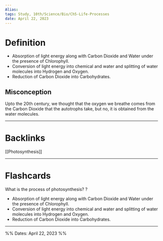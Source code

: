 ```yaml
---
Alias:
tags: Study, 10th/Science/Bio/Ch5-Life-Processes
date: April 22, 2023
---
```

# Definition
- Absorption of light energy along with Carbon Dioxide and Water under the presence of Chlorophyll.
- Conversion of light energy into chemical and water and splitting of water molecules into Hydrogen and Oxygen.
- Reduction of Carbon Dioxide into Carbohydrates.

## Misconception
Upto the 20th century, we thought that the oxygen we breathe comes from the Carbon Dioxide  that the autotrophs take, but no, it is obtained from the water molecules.


---
# Backlinks

[[Photosynthesis]]

---
# Flashcards

What is the process of photosynthesis?
?
- Absorption of light energy along with Carbon Dioxide and Water under the presence of Chlorophyll.
- Conversion of light energy into chemical and water and splitting of water molecules into Hydrogen and Oxygen.
- Reduction of Carbon Dioxide into Carbohydrates.
<!--SR:!2025-02-28,368,220-->


---

%%
Dates: April 22, 2023
%%